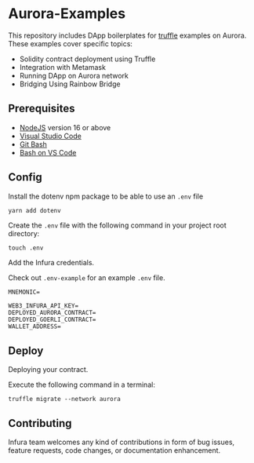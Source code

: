 # Aurora-Examples

This repository includes DApp boilerplates for [truffle](https://www.trufflesuite.com/) examples on Aurora. These examples cover specific topics:
- Solidity contract deployment using Truffle
- Integration with Metamask
- Running DApp on Aurora network
- Bridging Using Rainbow Bridge

## Prerequisites
- [NodeJS](https://nodejs.org/en/) version 16 or above
- [Visual Studio Code](https://code.visualstudio.com/)
- [Git Bash](https://git-scm.com/downloads)
- [Bash on VS Code](https://www.shanebart.com/set-default-vscode-terminal/)

## Config

Install the dotenv npm package to be able to use an `.env` file

```bash
yarn add dotenv
```

Create the `.env` file with the following command in your project root directory:

```
touch .env
```

Add the Infura credentials.

Check out `.env-example` for an example `.env` file.

```text
MNEMONIC=

WEB3_INFURA_API_KEY=
DEPLOYED_AURORA_CONTRACT=
DEPLOYED_GOERLI_CONTRACT=
WALLET_ADDRESS=
```

## Deploy

Deploying your contract.

Execute the following command in a terminal:

```
truffle migrate --network aurora
```

## Contributing
Infura team welcomes any kind of contributions in form of bug issues, feature requests, code changes, or documentation enhancement.